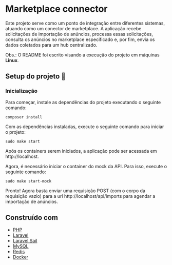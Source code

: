 # Marketplace connector

Este projeto serve como um ponto de integração entre diferentes sistemas, atuando como um conector de marketplace. A aplicação recebe solicitações de importação de anúncios, processa essas solicitações, consulta os anúncios no marketplace especificado e, por fim, envia os dados coletados para um hub centralizado.

Obs.: O README foi escrito visando a execução do projeto em máquinas **Linux**.

## Setup do projeto 🚀

### Inicialização

Para começar, instale as dependências do projeto executando o seguinte comando:

```
composer install
```

Com as dependências instaladas, execute o seguinte comando para iniciar o projeto:

```
sudo make start
```

Após os containers serem iniciados, a aplicação pode ser acessada em http://localhost.

Agora, é necessário iniciar o container do mock da API. Para isso, execute o seguinte comando:

```
sudo make start-mock
```

Pronto! Agora basta enviar uma requisição POST (com o corpo da requisição vazio) para a url http://localhost/api/imports para agendar a importação de anúncios.

## Construído com

* [PHP](https://www.php.net/)
* [Laravel](https://laravel.com/)
* [Laravel Sail](https://laravel.com/docs/11.x/sail)
* [MySQL](https://www.mysql.com/)
* [Redis](https://redis.io/)
* [Docker](https://www.docker.com/)
